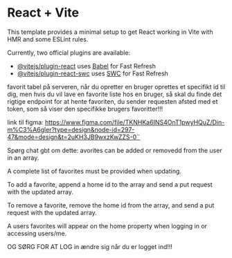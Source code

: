 # React + Vite

This template provides a minimal setup to get React working in Vite with HMR and some ESLint rules.

Currently, two official plugins are available:

- [@vitejs/plugin-react](https://github.com/vitejs/vite-plugin-react/blob/main/packages/plugin-react/README.md) uses [Babel](https://babeljs.io/) for Fast Refresh
- [@vitejs/plugin-react-swc](https://github.com/vitejs/vite-plugin-react-swc) uses [SWC](https://swc.rs/) for Fast Refresh


favorit tabel på serveren, når du opretter en bruger oprettes et specifikt id til dig, men hvis du vil lave en favorite liste hos en bruger, så skal du finde det rigtige endpoint for at hente favoriten, du sender requesten afsted med et token, som så viser den specifikke brugers favoritter!!!

link til figma: https://www.figma.com/file/TKNHKa6INS4OnT1pwyHQuZ/Din-m%C3%A6gler?type=design&node-id=297-47&mode=design&t=2uKH3JB9wxzKwZZS-0¨


Spørg chat gbt om dette: avorites can be added or removedd from the user in an array.

A complete list of favorites must be provided when updating.

To add a favorite, append a home id to the array and send a put request with the updated array.

To remove a favorite, remove the home id from the array, and send a put request with the updated array.

A users favorites will appear on the home property when logging in or accessing users/me.

OG SØRG FOR AT LOG in ændre sig når du er logget ind!!!
